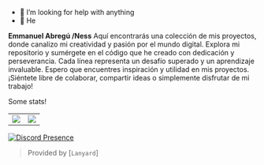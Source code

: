 - 🤔 I’m looking for help with anything
- 💫 He 

**Emmanuel Abregú /Ness** Aquí encontrarás una colección de mis proyectos, donde canalizo mi creatividad y pasión por el mundo digital.
Explora mi repositorio y sumérgete en el código que he creado con dedicación y perseverancia. Cada línea representa un desafío superado y un aprendizaje invaluable.
Espero que encuentres inspiración y utilidad en mis proyectos. ¡Siéntete libre de colaborar, compartir ideas o simplemente disfrutar de mi trabajo!

Some stats!
<table>
  <tr>
    <td align="center" style="padding=0;width=50%;">
      <img align="center" style="padding=0;" src="https://grs.quantumly.dev/api/?username=zLuciel&show_icons=true&title_color=4F8CC9&text_color=9f9f9f&bg_color=00000000&hide_border=true&icon_color=4F8CC9&hide_title=true&count_private=true" />
    </td>
    <td align="center" style="padding=0;width=50%;">
      <img align="center" style="padding=0;" src="https://grs.quantumly.dev/api/top-langs/?username=zLuciel&layout=compact&show_icons=true&title_color=4F8CC9&text_color=9f9f9f&bg_color=00000000&hide_border=true&icon_color=00000000&count_private=true" />
    </td>
  </tr>
</table>

[![Discord Presence](https://lanyard.cnrad.dev/api/518661454627602454)](https://discord.com/users/518661454627602454)

> Provided by [`Lanyard`]
